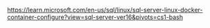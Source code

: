https://learn.microsoft.com/en-us/sql/linux/sql-server-linux-docker-container-configure?view=sql-server-ver16&pivots=cs1-bash
